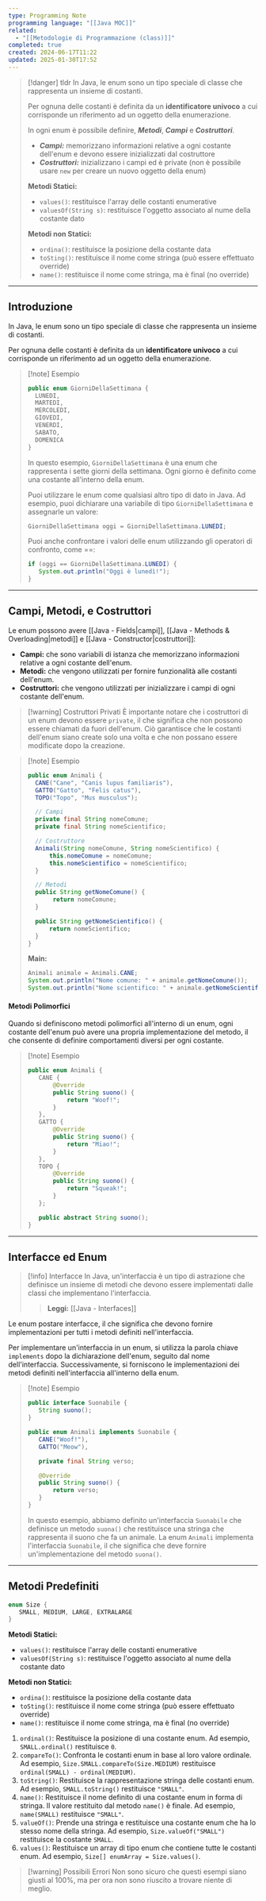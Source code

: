 ```yaml
---
type: Programming Note
programming language: "[[Java MOC]]"
related:
  - "[[Metodologie di Programmazione (class)]]"
completed: true
created: 2024-06-17T11:22
updated: 2025-01-30T17:52
---
```


>[!danger] tldr
>In Java, le enum sono un tipo speciale di classe che rappresenta un insieme di costanti. 
>
>Per ognuna delle costanti è definita da un **identificatore univoco** a cui corrisponde un riferimento ad un oggetto della enumerazione.
>
>In ogni enum è possibile definire, ***Metodi***, ***Campi*** e ***Costruttori***.
>
>- ***Campi:*** memorizzano informazioni relative a ogni costante dell'enum e devono essere inizializzati dal costruttore
>- ***Costruttori:*** inizializzano i campi ed è private (non è possibile usare `new` per creare un nuovo oggetto della enum)
>  
>  **Metodi Statici:**
>- `values()`: restituisce l'array delle costanti enumerative
>- `valuesOf(String s)`: restituisce l'oggetto associato al nume della costante dato
>
>**Metodi non Statici:**
>- `ordina()`: restituisce la posizione della costante data
>- `toSting()`: restituisce il nome come stringa (può essere effettuato override)
>- `name()`: restituisce il nome come stringa, ma è final (no override)

---
## Introduzione

In Java, le enum sono un tipo speciale di classe che rappresenta un insieme di costanti. 

Per ognuna delle costanti è definita da un **identificatore univoco** a cui corrisponde un riferimento ad un oggetto della enumerazione.

>[!note] Esempio
>```java
>public enum GiorniDellaSettimana {     
>	LUNEDI,     
>	MARTEDI,     
>	MERCOLEDI,     
>	GIOVEDI,     
>	VENERDI,     
>	SABATO,     
>	DOMENICA 
>}
>```
>
>In questo esempio, `GiorniDellaSettimana` è una enum che rappresenta i sette giorni della settimana. Ogni giorno è definito come una costante all'interno della enum.
>
>Puoi utilizzare le enum come qualsiasi altro tipo di dato in Java. Ad esempio, puoi dichiarare una variabile di tipo `GiorniDellaSettimana` e assegnarle un valore:
>
>```java
>GiorniDellaSettimana oggi = GiorniDellaSettimana.LUNEDI;
>```
>
>Puoi anche confrontare i valori delle enum utilizzando gli operatori di confronto, come ==:
>
>```java
>if (oggi == GiorniDellaSettimana.LUNEDI) {
>    System.out.println("Oggi è lunedì!");
>}
>```

---
## Campi, Metodi, e Costruttori 

Le enum possono avere [[Java - Fields|campi]], [[Java - Methods & Overloading|metodi]] e [[Java - Constructor|costruttori]]:
- **Campi:** che sono variabili di istanza che memorizzano informazioni relative a ogni costante dell'enum.
- **Metodi:** che vengono utilizzati per fornire funzionalità alle costanti dell'enum.
- **Costruttori:** che vengono utilizzati per inizializzare i campi di ogni costante dell'enum.

>[!warning] Costruttori Privati
>È importante notare che i costruttori di un enum devono essere `private`, il che significa che non possono essere chiamati da fuori dell'enum. Ciò garantisce che le costanti dell'enum siano create solo una volta e che non possano essere modificate dopo la creazione.

>[!note] Esempio
>```java
>public enum Animali {
>	CANE("Cane", "Canis lupus familiaris"),
>	GATTO("Gatto", "Felis catus"),
>	TOPO("Topo", "Mus musculus");
>
>	// Campi
>	private final String nomeComune;
>	private final String nomeScientifico;
>
>	// Costruttore
>	Animali(String nomeComune, String nomeScientifico) {
>		this.nomeComune = nomeComune;
>		this.nomeScientifico = nomeScientifico;
>	}
>
>	// Metodi
>	public String getNomeComune() {
>		 return nomeComune;
>	}
>
>	public String getNomeScientifico() {
>		return nomeScientifico;
>	}
>}
>```
>
>**Main:**
>```java
>Animali animale = Animali.CANE;
>System.out.println("Nome comune: " + animale.getNomeComune());
>System.out.println("Nome scientifico: " + animale.getNomeScientifico());
>```

#### Metodi Polimorfici

Quando si definiscono metodi polimorfici all'interno di un enum, ogni costante dell'enum può avere una propria implementazione del metodo, il che consente di definire comportamenti diversi per ogni costante.

>[!note] Esempio
>```java
>public enum Animali {
>    CANE {
>        @Override
>        public String suono() {
>            return "Woof!";
>        }
>    },
>    GATTO {
>        @Override
>        public String suono() {
>            return "Miao!";
>        }
>    },
>    TOPO {
>        @Override
>        public String suono() {
>            return "Squeak!";
>        }
>    };
>
>    public abstract String suono();
>}
>```

---
## Interfacce ed Enum

>[!info] Interfacce
>In Java, un'interfaccia è un tipo di astrazione che definisce un insieme di metodi che devono essere implementati dalle classi che implementano l'interfaccia. 
>
>>**Leggi:** [[Java - Interfaces]]

Le enum pos[](Java%20-%20Interfaces.md)tare interfacce, il che significa che devono fornire implementazioni per tutti i metodi definiti nell'interfaccia.

Per implementare un'interfaccia in un enum, si utilizza la parola chiave `implements` dopo la dichiarazione dell'enum, seguito dal nome dell'interfaccia. Successivamente, si forniscono le implementazioni dei metodi definiti nell'interfaccia all'interno della enum.

>[!note] Esempio
>```java
>public interface Suonabile {
>    String suono();
>}
>
>public enum Animali implements Suonabile {
>    CANE("Woof!"),
>    GATTO("Meow"),
>
>    private final String verso;
>
>    @Override
>    public String suono() {
>        return verso;
>    }
>}
>```
>
>In questo esempio, abbiamo definito un'interfaccia `Suonabile` che definisce un metodo `suona()` che restituisce una stringa che rappresenta il suono che fa un animale. La enum `Animali` implementa l'interfaccia `Suonabile`, il che significa che deve fornire un'implementazione del metodo `suona()`.

---
## Metodi Predefiniti

```java
enum Size { 
   SMALL, MEDIUM, LARGE, EXTRALARGE 
}
```

**Metodi Statici:**
- `values()`: restituisce l'array delle costanti enumerative
- `valuesOf(String s)`: restituisce l'oggetto associato al nume della costante dato

**Metodi non Statici:**
- `ordina()`: restituisce la posizione della costante data
- `toSting()`: restituisce il nome come stringa (può essere effettuato override)
- `name()`: restituisce il nome come stringa, ma è final (no override)

1. `ordinal()`: Restituisce la posizione di una costante enum. Ad esempio, `SMALL.ordinal()` restituisce `0`.
2. `compareTo()`: Confronta le costanti enum in base al loro valore ordinale. Ad esempio, `Size.SMALL.compareTo(Size.MEDIUM)` restituisce `ordinal(SMALL) - ordinal(MEDIUM)`.
3. `toString()`: Restituisce la rappresentazione stringa delle costanti enum. Ad esempio, `SMALL.toString()` restituisce `"SMALL"`.
4. `name()`: Restituisce il nome definito di una costante enum in forma di stringa. Il valore restituito dal metodo `name()` è finale. Ad esempio, `name(SMALL)` restituisce `"SMALL"`.
5. `valueOf()`: Prende una stringa e restituisce una costante enum che ha lo stesso nome della stringa. Ad esempio, `Size.valueOf("SMALL")` restituisce la costante `SMALL`.
6. `values()`: Restituisce un array di tipo enum che contiene tutte le costanti enum. Ad esempio, `Size[] enumArray = Size.values()`.

>[!warning]  Possibili Errori
>Non sono sicuro che questi esempi siano giusti al 100%, ma per ora non sono riuscito a trovare niente di meglio.

